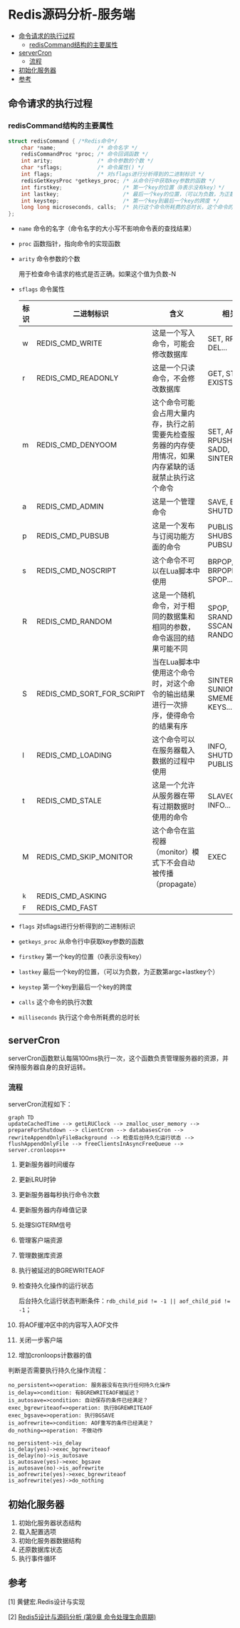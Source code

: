 # Redis源码分析-服务端


<!-- vim-markdown-toc GFM -->

* [命令请求的执行过程](#命令请求的执行过程)
    - [redisCommand结构的主要属性](#rediscommand结构的主要属性)
* [serverCron](#servercron)
    - [流程](#流程)
* [初始化服务器](#初始化服务器)
* [参考](#参考)

<!-- vim-markdown-toc -->



## 命令请求的执行过程

### redisCommand结构的主要属性

```c
struct redisCommand { /*Redis命令*/
    char *name;             /* 命令名字 */
    redisCommandProc *proc; /* 命令回调函数 */
    int arity;              /* 命令参数的个数 */
    char *sflags;           /* 命令属性() */
    int flags;              /* 对sflags进行分析得到的二进制标识 */
    redisGetKeysProc *getkeys_proc; /* 从命令行中获取key参数的函数 */
    int firstkey;                   /* 第一个key的位置（0表示没有key）*/
    int lastkey;                    /* 最后一个key的位置，（可以为负数，为正数第argc+lastkey个） */
    int keystep;                    /* 第一个key到最后一个key的跨度 */
    long long microseconds, calls;  /* 执行这个命令所耗费的总时长，这个命令的执行次数 */
};
```

- `name` 命令的名字（命令名字的大小写不影响命令表的查找结果）

- `proc` 函数指针，指向命令的实现函数

- `arity` 命令参数的个数

  用于检查命令请求的格式是否正确。如果这个值为负数-N

- `sflags` 命令属性

  | 标识 | 二进制标识                | 含义                                                         | 相关命令                                        |
  | ---- | ------------------------- | ------------------------------------------------------------ | ----------------------------------------------- |
  | w    | REDIS_CMD_WRITE           | 这是一个写入命令，可能会修改数据库                           | SET, RPUSH, DEL...                              |
  | r    | REDIS_CMD_READONLY        | 这是一个只读命令，不会修改数据库                             | GET, STRLEN, EXISTS...                          |
  | m    | REDIS_CMD_DENYOOM         | 这个命令可能会占用大量内存，执行之前需要先检查服务器的内存使用情况，如果内存紧缺的话就禁止执行这个命令 | SET, APPEND, RPUSH, LPUSH, SADD, SINTERSTORE... |
  | a    | REDIS_CMD_ADMIN           | 这是一个管理命令                                             | SAVE, BGSAVE, SHUTDOWN...                       |
  | p    | REDIS_CMD_PUBSUB          | 这是一个发布与订阅功能方面的命令                             | PUBLISH, SHUBSCRIBE, PUBSUB...                  |
  | s    | REDIS_CMD_NOSCRIPT        | 这个命令不可以在Lua脚本中使用                                | BRPOP, BLPOP, BRPOPLPUSH, SPOP...               |
  | R    | REDIS_CMD_RANDOM          | 这是一个随机命令，对于相同的数据集和相同的参数，命令返回的结果可能不同 | SPOP, SRANDMEMBER, SSCAN, RANDOMKEY...          |
  | S    | REDIS_CMD_SORT_FOR_SCRIPT | 当在Lua脚本中使用这个命令时，对这个命令的输出结果进行一次排序，使得命令的结果有序 | SINTER, SUNION, SDIFF, SMEMBERS, KEYS...        |
  | l    | REDIS_CMD_LOADING         | 这个命令可以在服务器载入数据的过程中使用                     | INFO, SHUTDOWN, PUBLISH...                      |
  | t    | REDIS_CMD_STALE           | 这是一个允许从服务器在带有过期数据时使用的命令               | SLAVEOF, PING, INFO...                          |
  | M    | REDIS_CMD_SKIP_MONITOR    | 这个命令在监视器（monitor）模式下不会自动被传播（propagate） | EXEC                                            |
  | `k`  | REDIS_CMD_ASKING          |                                                              |                                                 |
  | `F`  | REDIS_CMD_FAST            |                                                              |                                                 |

- `flags` 对sflags进行分析得到的二进制标识

- `getkeys_proc` 从命令行中获取key参数的函数

- `firstkey` 第一个key的位置（0表示没有key）

- `lastkey` 最后一个key的位置，（可以为负数，为正数第argc+lastkey个）

- `keystep` 第一个key到最后一个key的跨度

- `calls` 这个命令的执行次数

- `milliseconds` 执行这个命令所耗费的总时长



## serverCron

serverCron函数默认每隔100ms执行一次，这个函数负责管理服务器的资源，并保持服务器自身的良好运转。

### 流程

serverCron流程如下：

```mermaid
graph TD
updateCachedTime --> getLRUClock --> zmalloc_user_memory --> prepareForShutdown --> clientCron --> databasesCron --> rewriteAppendOnlyFileBackground --> 检查后台持久化运行状态 --> flushAppendOnlyFile --> freeClientsInAsyncFreeQueue --> server.cronloops++
```



1. 更新服务器时间缓存

2. 更新LRU时钟

3. 更新服务器每秒执行命令次数

4. 更新服务器内存峰值记录

5. 处理SIGTERM信号

6. 管理客户端资源

7. 管理数据库资源

8. 执行被延迟的BGREWRITEAOF

9. 检查持久化操作的运行状态

   后台持久化运行状态判断条件：`rdb_child_pid != -1 || aof_child_pid != -1`；

10. 将AOF缓冲区中的内容写入AOF文件

11. 关闭一步客户端

12. 增加cronloops计数器的值

判断是否需要执行持久化操作流程：

```flow
no_persistent=>operation: 服务器没有在执行任何持久化操作
is_delay=>condition: 有BGREWRITEAOF被延迟？
is_autosave=>condition: 自动保存的条件已经满足？
exec_bgrewriteaof=>operation: 执行BGREWRITEAOF
exec_bgsave=>operation: 执行BGSAVE
is_aofrewrite=>condition: AOF重写的条件已经满足？
do_nothing=>operation: 不做动作

no_persistent->is_delay
is_delay(yes)->exec_bgrewriteaof
is_delay(no)->is_autosave
is_autosave(yes)->exec_bgsave
is_autosave(no)->is_aofrewrite
is_aofrewrite(yes)->exec_bgrewriteaof
is_aofrewrite(yes)->do_nothing
```



## 初始化服务器

1. 初始化服务器状态结构
2. 载入配置选项
3. 初始化服务器数据结构
4. 还原数据库状态
5. 执行事件循环



## 参考

[1] 黄健宏.Redis设计与实现

[2] [Redis5设计与源码分析 (第9章 命令处理生命周期)](https://www.cnblogs.com/coloz/p/13812842.html)

